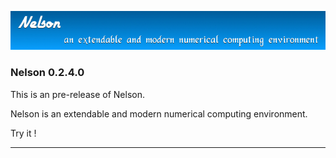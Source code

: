 ![banner](banner_homepage.png)

### Nelson 0.2.4.0

This is an pre-release of Nelson.

Nelson is an extendable and modern numerical computing environment.

Try it !


* * *



